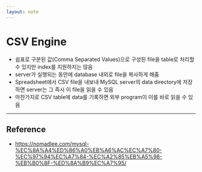 ```yaml
---
layout: note
---
```


# CSV Engine

- 쉽표로 구분된 값(Comma Separated Values)으로 구성된 file을 table로 처리할 수 있지만 index를 지원하지는 않음
- server가 실행되는 동안에 database 내외로 file을 복사하게 해줌
- Spreadsheet에서 CSV file을 내보내 MySQL server의 data directory에 저장하면 server는 그 즉시 이 file을 읽을 수 있음
- 마찬가지로 CSV table에 data를 기록하면 외부 program이 이를 바로 읽을 수 있음




---




## Reference

- https://nomadlee.com/mysql-%EC%8A%A4%ED%86%A0%EB%A6%AC%EC%A7%80-%EC%97%94%EC%A7%84-%EC%A2%85%EB%A5%98-%EB%B0%8F-%ED%8A%B9%EC%A7%95/